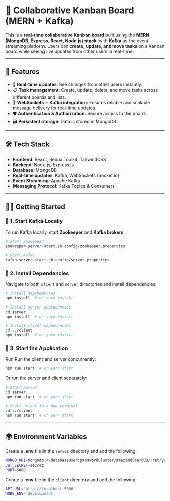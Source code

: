 # 🎯 Collaborative Kanban Board (MERN + Kafka)

This is a **real-time collaborative Kanban board** built using the **MERN (MongoDB, Express, React, Node.js) stack**, with **Kafka** as the event streaming platform. Users can **create, update, and move tasks** on a Kanban board while seeing live updates from other users in real-time.

---

## 🚀 Features

- 📌 **Real-time updates**: See changes from other users instantly.
- 📋 **Task management**: Create, update, delete, and move tasks across different boards and lists.
- 🔄 **WebSockets + Kafka integration**: Ensures reliable and scalable message delivery for real-time updates.
- 🛡 **Authentication & Authorization**: Secure access to the board.
- 🗃 **Persistent storage**: Data is stored in MongoDB.

---

## 🛠 Tech Stack

- **Frontend**: React, Redux Toolkit, TailwindCSS
- **Backend**: Node.js, Express.js
- **Database**: MongoDB
- **Real-time updates**: Kafka, WebSockets (Socket.io)
- **Event Streaming**: Apache Kafka
- **Messaging Protocol**: Kafka Topics & Consumers

---

## 🏃‍♂️ Getting Started

### 🔹 1. Start Kafka Locally

To run Kafka locally, start **Zookeeper** and **Kafka brokers**:

```sh
# Start Zookeeper
zookeeper-server-start.sh config/zookeeper.properties

# Start Kafka
kafka-server-start.sh config/server.properties
```

### 🔹 2. Install Dependencies

Navigate to both `client` and `server` directories and install dependencies:

```sh
# Install dependencies
npm install  # or yarn install

# Install server dependencies
cd server
npm install  # or yarn install

# Install client dependencies
cd ../client
npm install  # or yarn install
```

### 🔹 3. Start the Application

Run Run the client and server concurrently:

```sh
npm run start  # or yarn start
```

Or run the server and client separately:

```sh
# Start server
cd server
npm run start  # or yarn start

# Start client in a new terminal
cd ../client
npm run start  # or yarn start
```

---

## 🌍 Environment Variables

Create a **.env** file in the `server` directory and add the following:

```sh
MONGO_URI=mongodb://databaseUser:passwordCluster/amazindBoardDB/?retryWrites=true&w=majority
JWT_SECRET=secret
PORT=5000
```

Create a **.env** file in the `client` directory and add the following:

```sh
API_URL='http://localhost:5000'
NODE_ENV='development'
```
